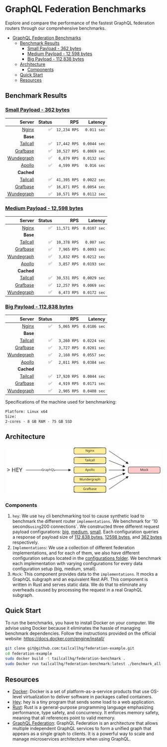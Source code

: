 # GraphQL Federation Benchmarks

Explore and compare the performance of the fastest GraphQL federation routers through our comprehensive benchmarks.

- [GraphQL Federation Benchmarks](#graphql-federation-benchmarks)
  - [Benchmark Results](#benchmark-results)
    - [Small Payload - 362 bytes](#small-payload---362-bytes)
    - [Medium Payload - 12,598 bytes](#medium-payload---12598-bytes)
    - [Big Payload - 112,838 bytes](#big-payload---112838-bytes)
  - [Architecture](#architecture)
    - [Components](#components)
  - [Quick Start](#quick-start)
  - [Resources](#resources)

## Benchmark Results

<!-- PERFORMANCE_RESULTS_START -->
### [Small Payload - 362 bytes](./source/small.json)
| Server | Status | RPS | Latency |
| ---: | ---: | ---: | ---: |
| [Nginx](https://nginx.org/en/) | ✅ | `12,234 RPS` | `0.011 sec` |
| **Base** | | | |
| [Tailcall](https://github.com/tailcallhq/tailcall) | ✅ | `17,442 RPS` | `0.0044 sec` |
| [Grafbase](https://github.com/grafbase/grafbase) | ✅ | `10,527 RPS` | `0.0069 sec` |
| [Wundegraph](https://github.com/wundergraph/cosmo) | ✅ | `6,879 RPS` | `0.0132 sec` |
| [Apollo](https://github.com/apollographql/router) | ✅ | `4,599 RPS` | `0.016 sec` |
| **Cached** | | | |
| [Tailcall](https://github.com/tailcallhq/tailcall) | ✅ | `41,395 RPS` | `0.0022 sec` |
| [Grafbase](https://github.com/grafbase/grafbase) | ✅ | `16,871 RPS` | `0.0054 sec` |
| [Wundegraph](https://github.com/wundergraph/cosmo) | ✅ | `10,571 RPS` | `0.0112 sec` |
### [Medium Payload - 12,598 bytes](./source/medium.json)
| Server | Status | RPS | Latency |
| ---: | ---: | ---: | ---: |
| [Nginx](https://nginx.org/en/) | ✅ | `11,571 RPS` | `0.0107 sec` |
| **Base** | | | |
| [Tailcall](https://github.com/tailcallhq/tailcall) | ✅ | `10,378 RPS` | `0.007 sec` |
| [Grafbase](https://github.com/grafbase/grafbase) | ✅ | `7,965 RPS` | `0.0093 sec` |
| [Wundegraph](https://github.com/wundergraph/cosmo) | ✅ | `3,832 RPS` | `0.0212 sec` |
| [Apollo](https://github.com/apollographql/router) | ✅ | `3,857 RPS` | `0.0193 sec` |
| **Cached** | | | |
| [Tailcall](https://github.com/tailcallhq/tailcall) | ✅ | `30,531 RPS` | `0.0029 sec` |
| [Grafbase](https://github.com/grafbase/grafbase) | ✅ | `12,257 RPS` | `0.0069 sec` |
| [Wundegraph](https://github.com/wundergraph/cosmo) | ✅ | `6,473 RPS` | `0.0172 sec` |
### [Big Payload - 112,838 bytes](./source/big.json)
| Server | Status | RPS | Latency |
| ---: | ---: | ---: | ---: |
| [Nginx](https://nginx.org/en/) | ✅ | `5,065 RPS` | `0.0186 sec` |
| **Base** | | | |
| [Tailcall](https://github.com/tailcallhq/tailcall) | ✅ | `3,260 RPS` | `0.0224 sec` |
| [Grafbase](https://github.com/grafbase/grafbase) | ✅ | `3,727 RPS` | `0.0201 sec` |
| [Wundegraph](https://github.com/wundergraph/cosmo) | ✅ | `2,160 RPS` | `0.0557 sec` |
| [Apollo](https://github.com/apollographql/router) | ✅ | `2,011 RPS` | `0.0384 sec` |
| **Cached** | | | |
| [Tailcall](https://github.com/tailcallhq/tailcall) | ✅ | `17,920 RPS` | `0.0044 sec` |
| [Grafbase](https://github.com/grafbase/grafbase) | ✅ | `4,919 RPS` | `0.0171 sec` |
| [Wundegraph](https://github.com/wundergraph/cosmo) | ✅ | `2,905 RPS` | `0.0408 sec` |
<!-- PERFORMANCE_RESULTS_END -->

Specifications of the machine used for benchmarking:

```
Platform: Linux x64
Size:
2-cores · 8 GB RAM · 75 GB SSD
```

## Architecture

![Architecture Image](./files/architecture.svg)

### Components

1. `hey`: We use `hey` cli benchmarking tool to cause synthetic load to benchmark the different router `implementations`. We benchmark for '10 seconds`using`200 connections`. We constructed three different request payload configurations: [big](./scripts/bench-hey-big.json), [medium](./scripts/bench-hey-medium.json), [small](./scripts/bench-hey-small.json). Each configuration queries a response of payload size of [112,838 bytes](./source/big.json), [12598 bytes](./source/medium.json), and [362 bytes](./source/small.json) respectively.
2. `Implementations`: We use a collection of different federation implementations, and for each of them, we also have different configuration setups located in the [configurations folder](./configurations/). We benchmark each implementation with varying configurations for every data configuration setup (big, medium, small).
3. `Mock`: This component provides data to the `implementations`. It mocks a GraphQL subgraph and an equivalent Rest API. This component is written in Rust and serves static data. We do that to eliminate any overheads caused by processing the request in a real GraphQL subgraph.

## Quick Start

To run the benchmarks, you have to install Docker on your computer. We advise using Docker because it eliminates the hassle of managing benchmark dependencies. Follow the instructions provided on the official website: https://docs.docker.com/engine/install/

```bash
git clone git@github.com:tailcallhq/federation-example.git
cd federation-example
sudo docker build -t tailcallhq/federation-benchmark .
sudo Docker run tailcallhq/federation-benchmark:latest ./benchmark_all.sh
```

## Resources

- [Docker](https://www.docker.com/): Docker is a set of platform-as-a-service products that use OS-level virtualization to deliver software in packages called containers.
- [Hey](https://github.com/rakyll/hey): hey is a tiny program that sends some load to a web application.
- [Rust](https://www.rust-lang.org/): Rust is a general-purpose programming language emphasizing performance, type safety, and concurrency. It enforces memory safety, meaning that all references point to valid memory.
- [GraphQL Federation](https://graphql.com/learn/federated-architecture/): GraphQL Federation is an architecture that allows multiple independent GraphQL services to form a unified graph that appears as a single graph to clients. It is a powerful way to scale and manage microservices architecture when using GraphQL.
